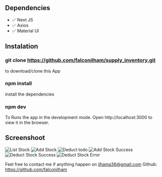 ## Dependencies

- ✅ Next JS
- ✅ Axios
- ✅ Material UI

## Instalation

### git clone https://github.com/falconilham/supply_inventory.git

to download/clone this App

### npm install

install the dependencies

### npm dev

To Runs the app in the development mode.
Open http://localhost:3000 to view it in the browser.

## Screenshoot

![List Stock](https://github.com/falconilham/supply_inventory/blob/master/public/mobile%20view%20kitatani.jpg)
![Add Stock](https://github.com/falconilham/supply_inventory/blob/master/public/mobile%20view%20kitatani%20add%20stock.jpg)
![Deduct todo](https://github.com/falconilham/supply_inventory/blob/master/public/mobile%20view%20kitatani%20deduct%20stock.jpg)
![Add Stock Success](https://github.com/falconilham/supply_inventory/blob/master/public/mobile%20view%20kitatani%20add%20stock%20success.jpg)
![Deduct Stock Success](https://github.com/falconilham/supply_inventory/blob/master/public/mobile%20view%20kitatani%20deduct%20stock%20success.jpg)
![Deduct Stock Error](https://github.com/falconilham/supply_inventory/blob/master/public/mobile%20view%20kitatani%20deduct%20stock%20error.jpg)

Feel free to contact me if anything happen on ilhama36@gmail.com
Github: https://github.com/falconilham
